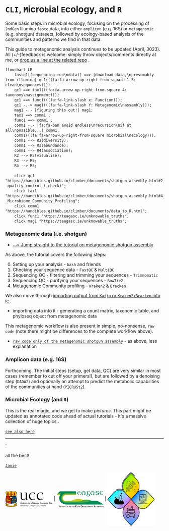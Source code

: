 # `CLI`, `M`icro`b`ial `E`cology, and `R`

Some basic steps in microbial ecology, focusing on the processing of `2ndGen` Illumina `fastq` data, into either `amplicon` (e.g. 16S) or `metagenomic` (e.g. shotgun) datasets, followed by ecology-based analysis of the communities and patterns we find in that data.

This guide to metagenomic analysis continues to be updated (April, 3023). All (+/-)feedback is welcome: simply throw objects/comments directly at me, or [drop us a line at the related repo](https://github.com/handibles/climber/issues) .

```mermaid
flowchart LR
    fastq1[(sequencing run\ndata)] ==> |download data,\npresumably from illumina| qc1(((fa:fa-arrow-up-right-from-square 1-3: clean\nsequences)));
    qc1 ==> tax1(((fa:fa-arrow-up-right-from-square 4: taxonomy\nassignment)));
    qc1 ==> func1(((fa:fa-link-slash x: Function)));
    qc1 -.-> mag1(((fa:fa-link-slash Y: Metagenomic\nassembly)));
    mag1 -.- |figuring this out!| mag1;
    tax1 ==> comm1 ;
    func1 ==> comm1 ;
    comm1 -.- |fa:fa-ban avoid endless\nrecursion\nif at all\npossible...| comm1;
    comm1(((fa:fa-arrow-up-right-from-square microbial\necology)));
    comm1 --> R2(diversity);
    comm1 --> R3(abundance);
    comm1 --> R4(association);
    R2 --> R5(visualise);
    R3 --> R5;
    R4 --> R5;

    click qc1 "https://handibles.github.io/climber/documents/shotgun_assembly.html#2_-_quality_control_(_check)";
    click tax1 "https://handibles.github.io/climber/documents/shotgun_assembly.html#4_-_Microbiome_Community_Profiling";
    click comm1 "https://handibles.github.io/climber/documents/data_to_R.html";
    click func1 "https://teagasc.ie/unknowable_truths";
    click mag1 "https://teagasc.ie/unknowable_truths";
```


### Metagenomic data (i.e. shotgun)

  * <a href="https://handibles.github.io/climber/documents/shotgun_assembly.html">`-->` Jump straight to the tutorial on metagenomic shotgun assembly </a> 

As above, the tutorial covers the following steps:

  0. Setting up your analysis - `bash` and friends
  1. Checking your sequence data - `FastQC` & `MultiQC`
  2. Sequencing QC - filtering and trimming your sequences - `Trimmomatic`
  3. Sequencing QC - purifying your sequences - `BowTie2`
  4. Metagenomic Community profiling - `Kraken2` & `Bracken`


We also move through <a href="documents/data_to_R.html">importing output from `Kaiju` or `Kraken2+Bracken` into `R`: </a>.

  * importing data into `R` - generating a count matrix, taxonomic table, and phyloseq object from metagenomic data


This metagenomic workflow is also present in simple, no-nonsense, `raw code` (note there might be differences to the complete workflow above).

  * <a href="documents/shotgun_assembly_raw.html">`raw code only of the metagenomic shotgun assembly`</a> - as above, less explanation


### Amplicon data (e.g. 16S)

Forthcoming. The initial steps (setup, get data, QC) are very similar in most cases (remember to cut off your primers!), but are followed by a denoising step (`DADA2`) and optionally an attempt to predict the metabolic capabilities of the communities at hand (`PICRUSt2`).


### Microbial Ecology (and `R`)

This is the real magic, and we get to make _pictures_. This part might be updated as annotated code ahead of actual tutorials - it's a massive collection of huge topics..


<a href="documents/mb6302__preamble.html">`see also here`</a>

---

  <a href="documents/climber_todo.html">`</a>

all the best!  

<a href="https://www.fhi.ie/project/jamie-fitzgerald/"> `Jamie` </a>

<img src="vis/ucc.png" width="150" align="center" /> | <img src="vis/teag.png" width="150" align="center" /> | <img src="vis/v1group.png" width="150" align="center"/>
